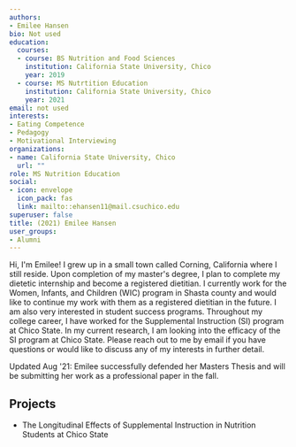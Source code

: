 ```yaml
---
authors:
- Emilee Hansen
bio: Not used
education:
  courses:
  - course: BS Nutrition and Food Sciences
    institution: California State University, Chico
    year: 2019
  - course: MS Nutrtition Education
    institution: California State University, Chico
    year: 2021
email: not used
interests:
- Eating Competence
- Pedagogy
- Motivational Interviewing
organizations:
- name: California State University, Chico
  url: ""
role: MS Nutrition Education
social:
- icon: envelope
  icon_pack: fas
  link: mailto::ehansen11@mail.csuchico.edu
superuser: false
title: (2021) Emilee Hansen
user_groups:
- Alumni
---
```


Hi, I'm Emilee! I grew up in a small town called Corning, California where I still reside.  Upon completion of my master's degree, I plan to complete my dietetic internship and become a registered dietitian. I currently work for the Women, Infants, and Children (WIC) program in Shasta county and would like to continue my work with them as a registered dietitian in the future. I am also very interested in student success programs. Throughout my college career, I have worked for the Supplemental Instruction (SI) program at Chico State. In my current research, I am looking into the efficacy of the SI program at Chico State.  Please reach out to me by email if you have questions or would like to discuss any of my interests in further detail.

Updated Aug '21: Emilee successfully defended her Masters Thesis and will be submitting her work as a professional paper in the fall. 


## Projects

* The Longitudinal Effects of Supplemental Instruction in Nutrition Students at Chico State

